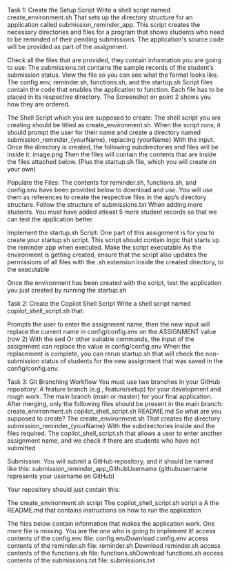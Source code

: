 Task 1: Create the Setup Script
Write a shell script named create_environment.sh That sets up the directory structure for an application called submission_reminder_app. This script creates the necessary directories and files for a program that shows students who need to be reminded of their pending submissions. The application's source code will be provided as part of the assignment.

Check all the files that are provided, they contain information you are going to use:
The submissions.txt  contains the sample records of the student’s submission status. View the file so you can see what the format looks like.
The config.env, reminder.sh, functions.sh, and the startup.sh Script files contain the code that enables the application to function.
Each file has to be placed in its respective directory. The Screenshot on point 2 shows you how they are ordered.

The Shell Script which you are supposed to create:
The shell script you are creating should be titled as create_environment.sh.
When the script runs, it should prompt the user for their name and create a directory named submission_reminder_{yourName}, replacing {yourName} With the input.
Once the directory is created, the following subdirectories and files will be inside it:
image.png
Then the files will contain the contents that are inside the files attached below. (Plus the startup.sh file, which you will create on your own)

Populate the Files:
The contents for reminder.sh, functions.sh, and config.env have been provided below to download and use. You will use them as references to create the respective files in the app’s directory structure.
Follow the structure of submissions.txt  When adding more students. You must have added atleast 5 more student records so that we can test the application better.

Implement the startup.sh Script:
One part of this assignment is for you to create your startup.sh script.
This script should contain logic that starts up the reminder app when executed.
Make the script executable
As the environment is getting created, ensure that the script also updates the permissions of all files with the .sh extension inside the created directory, to the executable

Once the environment has been created with the script, test the application you just created by running the  startup.sh

 
Task 2: Create the Copilot Shell Script
Write a shell script named copilot_shell_script.sh that:

Prompts the user to enter the assignment name, then the new input will replace the current name in config/config.env on the ASSIGNMENT value (row 2)
With the sed Or other suitable commands, the input of the assignment can replace the value in config/config.env
When the replacement is complete, you can rerun startup.sh that will check the non-submission status of students for the new assignment that was saved in the config/config.env.

Task 3: Git Branching Workflow
You must use two branches in your GitHub repository:
A feature branch (e.g., feature/setup) for your development and rough work.
The main branch (main or master) for your final application.
After merging, only the following files should be present in the main branch:
create_environment.sh
copilot_shell_script.sh
README.md
So what are you supposed to create?
The create_environment.sh That creates the directory submission_reminder_{yourName} With the subdirectories inside and the files required. 
The copilot_shell_script.sh that allows a user to enter another assignment name, and we check if there are students who have not submitted

Submission:
You will submit a GitHub repository, and it should be named like this: submission_reminder_app_GithubUsername (githubusername represents your username on GitHub)

Your repository should just contain this:

The create_environment.sh script
The copilot_shell_script.sh script
a A the README.md that contains instructions on how to run the application
 

The files below contain information that makes the application work. One more file is missing. You are the one who is going to implement it!
access contents of the config.env file: config.envDownload config.env
access contents of the reminder.sh file: reminder.sh Download reminder.sh 
access contents of the functions.sh file: functions.shDownload functions.sh
access contents of the submissions.txt file: submissions.txt
